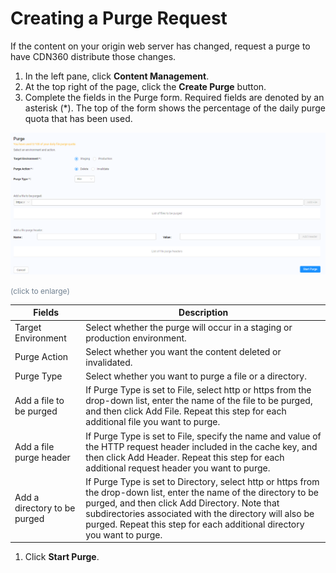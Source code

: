 <!--?xml version="1.0" encoding="utf-8"?-->

<link href="../Resources/TableStyles/Rows.css" rel="stylesheet" madcap:stylesheettype="table">

# Creating a Purge Request

If the content on your origin web server has changed, request a purge to have CDN360 distribute those changes.

1. In the left pane, click **Content Management**.
2. At the top right of the page, click the **Create Purge** button. 
3. Complete the fields in the Purge form. Required fields are denoted by an asterisk (\*). The top of the form shows the percentage of the daily purge quota that has been used.

<!-- -->

![null](<../Resources/Images/Purge Form.png>)

<span style="color: #708090; font-size: 9pt;">(click to enlarge)</span>

| **Fields**                                                                                                                                                                                                                                                                                                 | **Description**                                                                                                                                                                                                                                                                                            |
| ---------------------------------------------------------------------------------------------------------------------------------------------------------------------------------------------------------------------------------------------------------------------------------------------------------- | ---------------------------------------------------------------------------------------------------------------------------------------------------------------------------------------------------------------------------------------------------------------------------------------------------------- |
| Target Environment                                                                                                                                                                                                                                                                                         | Select whether the purge will occur in a staging or production environment.                                                                                                                                                                                                                                |
| Purge Action                                                                                                                                                                                                                                                                                               | Select whether you want the content deleted or invalidated.                                                                                                                                                                                                                                                |
| Purge Type                                                                                                                                                                                                                                                                                                 | Select whether you want to purge a file or a directory.                                                                                                                                                                                                                                                    |
| Add a file to be purged                                                                                                                                                                                                                                                                                    | If Purge Type is set to File, select http or https from the drop-down list, enter the name of the file to be purged, and then click Add File. Repeat this step for each additional file you want to purge.                                                                                                 |
| Add a file purge header                                                                                                                                                                                                                                                                                    | If Purge Type is set to File, specify the name and value of the HTTP request header included in the cache key, and then click Add Header. Repeat this step for each additional request header you want to purge.                                                                                           |
| Add a directory to be purged                                                                                                                                                                                                                                                                               | If Purge Type is set to Directory, select http or https from the drop-down list, enter the name of the directory to be purged, and then click Add Directory. Note that subdirectories associated with the directory will also be purged. Repeat this step for each additional directory you want to purge. |

1. Click **Start Purge**.

<!-- -->

